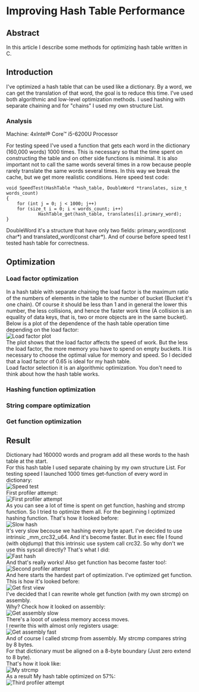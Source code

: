 # Improving Hash Table Performance

## Abstract

In this article I describe some methods for optimizing hash table written in C. 

## Introduction
 
I've optimized a hash table that can be used like a dictionary. By a word, we can get the translation of that word,
the goal is to reduce this time. I've used both algorithmic and low-level optimization methods. 
I used hashing with separate chaining and for "chains" I used my own structure List.


### Analysis

Machine: 4xIntel® Core™ i5-6200U Processor  

For testing speed I've used a function that gets each word in the dictionary (160,000 words) 1000 times.
This is necessary so that the time spent on constructing the table and on other side functions is minimal.
It is also important not to call the same words several times in a row because people rarely translate the same words several times.
In this way we break the cache, but we get more realistic conditions. Here speed test code:  
```
void SpeedTest(HashTable *hash_table, DoubleWord *translates, size_t words_count)
{
    for (int j = 0; j < 1000; j++)
    for (size_t i = 0; i < words_count; i++)
            HashTable_get(hash_table, translates[i].primary_word);
}
```
DoubleWord it's a structure that have only two fields: primary_word(const char*) and translated_word(const char*).
And of course before speed test I tested hash table for correctness.

## Optimization

### Load factor optimization

In a hash table with separate chaining the load factor is the maximum ratio of the numbers of elements in the table to the number of bucket (Bucket it's one chain). Of course it should be less than 1 and in general the lower this number, the less collisions, and hence the faster work time (A collision is an equality of data keys, that is, two or more objects are in the same bucket).
Below is a plot of the dependence of the hash table operation time depending on the load factor:  
![Load factor plot](https://github.com/AntonIVT/Optimization/blob/main/images/plot.jpg)  
The plot shows that the load factor affects the speed of work. But the less the load factor, the more memory you have to spend on empty buckets.
It is necessary to choose the optimal value for memory and speed. So I decided that a load factor of 0.65 is ideal for my hash table.  
Load factor selection it is an algorithmic optimization. You don't need to think about how the hash table works.

### Hashing function optimization

### String compare optimization

### Get function optimization


## Result

Dictionary had 160000 words and program add all these words to the hash table at the start.  
For this hash table I used separate chaining by my own structure List. For testing speed I launched 1000 times get-function of every word in dictionary:  
![Speed test](https://github.com/AntonIVT/Optimization/blob/main/images/speed_test.png?raw=true)  
First profiler attempt:  
![First profiler attempt](https://github.com/AntonIVT/Optimization/blob/main/images/vtune_1.png?raw=true)  
As you can see a lot of time is spent on get function, hashing and strcmp function. So I tried to optimize them all.
For the beginning I optimized hashing function. That's how it looked before:  
![Slow hash](https://github.com/AntonIVT/Optimization/blob/main/images/hash_slow.png?raw=true)  
It's very slow becouse we hashing every byte apart. I've decided to use intrinsic _mm_crc32_u64. And it's become faster. But in exec file I found (with objdump)
that this intrinsic use system call crc32. So why don't we use this syscall directly? That's what I did:  
![Fast hash](https://github.com/AntonIVT/Optimization/blob/main/images/hash_asm.png?raw=true)  
And that's really works! Also get function has become faster too!:  
![Second profiler attempt](https://github.com/AntonIVT/Optimization/blob/main/images/vtune_2.png?raw=true)  
And here starts the hardest part of optimization. I've optimized get function. This is how it's looked before:  
![Get first view](https://github.com/AntonIVT/Optimization/blob/main/images/get_1.png?raw=true)  
I've decided that I can rewrite whole get function (with my own strcmp) on assembly.  
Why? Check how it looked on assembly:  
![Get assembly slow](https://github.com/AntonIVT/Optimization/blob/main/images/get_dump.png?raw=true)  
There's a looot of useless memory access moves.  
I rewrite this with almost only registers usage:  
![Get assembly fast](https://github.com/AntonIVT/Optimization/blob/main/images/get_fast.png?raw=true)  
And of course I called strcmp from assembly. My strcmp compares string by 8 bytes.  
For that dictionary must be aligned on a 8-byte boundary (Just zero extend to 8 byte).  
That's how it look like:  
![My strcmp](https://github.com/AntonIVT/Optimization/blob/main/images/strcmp_fast.png?raw=true)  
As a result My hash table optimized on 57%:  
![Third profiler attempt](https://github.com/AntonIVT/Optimization/blob/main/images/vtune_3.png?raw=true)
